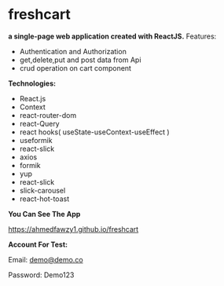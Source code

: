 # freshcart

**a single-page web application created with ReactJS.**
Features:

- Authentication and Authorization
- get,delete,put and post data from Api
- crud operation on cart component

**Technologies:**

- React.js
- Context
- react-router-dom
- react-Query
- react hooks( useState-useContext-useEffect )
- useformik
- react-slick
- axios
- formik
- yup
- react-slick
- slick-carousel
- react-hot-toast

**You Can See The App**

https://ahmedfawzy1.github.io/freshcart

**Account For Test:**

Email: demo@demo.co

Password: Demo123
